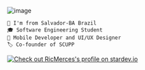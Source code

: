 ![image](https://github.com/RicMerces/RicMerces/assets/61097674/635520ce-4b06-447c-b1b4-3587fd7d9cba)


````
📍 I'm from Salvador-BA Brazil 
🎓 Software Engineering Student
📱 Mobile Developer and UI/UX Designer
🏷️ Co-founder of SCUPP
````


<a href="https://stardev.io/developers/RicMerces"><img alt="Check out RicMerces's profile on stardev.io" src="https://stardev.io/developers/RicMerces/badge/languages/locality.svg" /></a>
